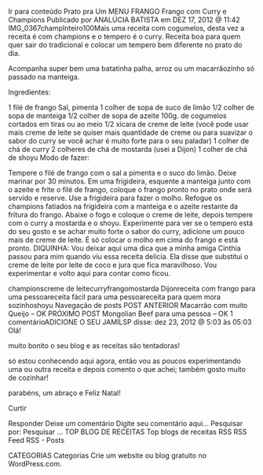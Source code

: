 Ir para conteúdo
Prato pra Um
MENU
FRANGO
Frango com Curry e Champions
Publicado por ANALÚCIA BATISTA em DEZ 17, 2012 @ 11:42
IMG_0367champInteiro100Mais uma receita com cogumelos, desta vez a receita é com champions e o tempero é o curry. Receita boa para quem quer sair do tradicional e colocar um tempero bem diferente no prato do dia.

Acompanha super bem uma batatinha palha, arroz ou um macarrãozinho só passado na manteiga.

Ingredientes:

1 filé de frango
Sal, pimenta
1 colher de sopa de suco de limão
1/2 colher de sopa de manteiga
1/2 colher de sopa de azeite
100g. de cogumelos cortados em tiras ou ao meio
1/2 xícara de creme de leite (você pode usar mais creme de leite se quiser mais quantidade de creme ou para suavizar o sabor do curry se você achar é muito forte para o seu paladar)
1 colher de chá de curry
2 colheres de chá de mostarda (usei a Dijon)
1 colher de chá de shoyu
Modo de fazer:

Tempere o filé de frango com o sal a pimenta e o suco do limão. Deixe marinar por 30 minutos.
Em uma frigideira, esquente a manteiga junto com o azeite e frite o filé de frango, coloque o frango pronto no prato onde será servido e reserve.
Use a frigideira para fazer o molho. Refogue os champions fatiados na frigideira com a manteiga e o azeite restante da fritura do frango.
Abaixe o fogo e coloque o creme de leite, depois tempere com o curry a mostarda e o shoyu.
Experimente para ver se o tempero está do seu gosto e se achar muito forte o sabor do curry, adicione um pouco mais de creme de leite.
É só colocar o molho em cima do frango e está pronto.
DIQUINHA: Vou deixar aqui uma dica que a minha amiga Cinthia passou para mim quando viu essa receita delícia. Ela disse que substitui o creme de leite por leite de coco e jura que fica maravilhoso. Vou experimentar e volto aqui para contar como ficou.

championscreme de leitecurryfrangomostarda Dijonreceita com frango para uma pessoareceita fácil para uma pessoareceita para quem mora sozinhoshoyu
Navegação de posts
POST ANTERIOR
Macarrão com muito Queijo – OK
PRÓXIMO POST
Mongolian Beef para uma pessoa – OK
1 comentárioADICIONE O SEU
JAMILSP disse:
dez 23, 2012 @ 5:03 às 05:03
Olá!

muito bonito o seu blog e as receitas são tentadoras!

só estou conhecendo aqui agora, então vou as poucos experimentando uma ou outra receita e depois comento o que achei; também gosto muito de cozinhar!

parabéns, um abraço e Feliz Natal!

Curtir

Responder
Deixe um comentário
Digite seu comentário aqui...
Pesquisar por:
Pesquisar …
TOP BLOG DE RECEITAS
Top blogs de receitas
RSS
RSS Feed RSS - Posts

CATEGORIAS
Categorias
Crie um website ou blog gratuito no WordPress.com.
